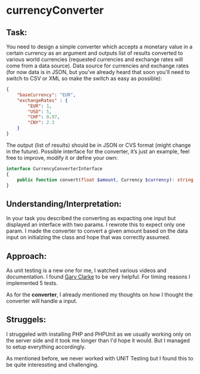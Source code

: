 # currencyConverter

## Task:

You need to design a simple converter which accepts a monetary value in a certain currency as an
argument and outputs list of results converted to various world currencies (requested currencies and
exchange rates will come from a data source).
Data source for currencies and exchange rates (for now data is in JSON, but you've already heard
that soon you'll need to switch to CSV or XML so make the switch as easy as possible):

```JSON
{
    "baseCurrency": "EUR",
    "exchangeRates" : {
        "EUR": 1,
        "USD": 5,
        "CHF": 0.97,
        "CNY": 2.3
    }
}
```

The output (list of results) should be in JSON or CVS format (might change in the future).
Possible interface for the converter, it’s just an example, feel free to improve, modify it or define
your own:

```php
interface CurrencyConverterInterface
{
    public function convert(float $amount, Currency $currency): string;
}
```

## Understanding/Interpretation:

In your task you described the converting as expacting one input but displayed an interface with two params. I rewrote this to expect only one param.
I made the converter to convert a given amount based on the data input on initialzing the class and hope that was correctly assumed.

## Approach:

As unit testing is a new one for me, I watched various videos and documentation. I found [Gary Clarke](https://www.youtube.com/watch?v=kkU43JdJQBE) to be very helpful. For timing reasons I implemented 5 tests.

As for the **converter**, I already mentioned my thoughts on how I thought the converter will handle a input.

## Struggels:

I struggeled with installing PHP and PHPUnit as we usually working only on the server side and it took me longer than I'd hope it would. But I managed to setup everything accordingly.

As mentioned before, we never worked with UNIT Testing but I found this to be quite interessting and challenging.
